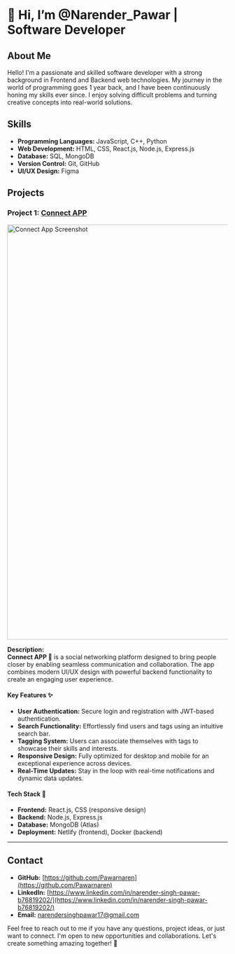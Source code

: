 # 👋 Hi, I’m @Narender_Pawar | Software Developer


## About Me

Hello! I'm a passionate and skilled software developer with a strong background in Frontend and Backend web technologies. My journey in the world of programming goes 1 year back, and I have been continuously honing my skills ever since. I enjoy solving difficult problems and turning creative concepts into real-world solutions.

## Skills

- **Programming Languages:** JavaScript, C++, Python
- **Web Development:** HTML, CSS, React.js, Node.js, Express.js
- **Database:** SQL, MongoDB
- **Version Control:** Git, GitHub
- **UI/UX Design:** Figma

## Projects

### Project 1: [Connect APP](https://connect-app17.netlify.app/login)
<img width="948" alt="Connect App Screenshot" src="[https://github.com/Pawarnaren/Pawarnaren/blob/main/profileImage.png](https://github.com/Pawarnaren/Pawarnaren/blob/main/profileImage2.png)">

**Description:**  
**Connect APP 🚀** is a social networking platform designed to bring people closer by enabling seamless communication and collaboration. The app combines modern UI/UX design with powerful backend functionality to create an engaging user experience.

#### Key Features ✨
- **User Authentication:** Secure login and registration with JWT-based authentication.
- **Search Functionality:** Effortlessly find users and tags using an intuitive search bar.
- **Tagging System:** Users can associate themselves with tags to showcase their skills and interests.
- **Responsive Design:** Fully optimized for desktop and mobile for an exceptional experience across devices.
- **Real-Time Updates:** Stay in the loop with real-time notifications and dynamic data updates.

#### Tech Stack 🔧
- **Frontend:** React.js, CSS (responsive design)
- **Backend:** Node.js, Express.js
- **Database:** MongoDB (Atlas)
- **Deployment:** Netlify (frontend), Docker (backend)

---

## Contact

- **GitHub:** [https://github.com/Pawarnaren](https://github.com/Pawarnaren)
- **LinkedIn:** [https://www.linkedin.com/in/narender-singh-pawar-b76819202/](https://www.linkedin.com/in/narender-singh-pawar-b76819202/)
- **Email:** [narendersinghpawar17@gmail.com](mailto:narendersinghpawar17@gmail.com)

Feel free to reach out to me if you have any questions, project ideas, or just want to connect. I'm open to new opportunities and collaborations. Let's create something amazing together! 🚀
